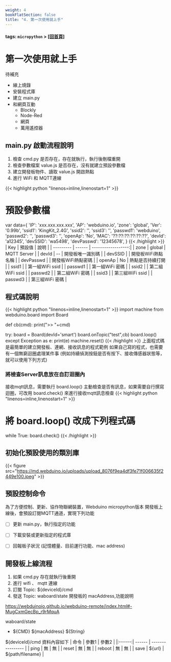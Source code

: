 ```yaml
---
weight: 4
bookFlatSection: false
title: "4. 第一次使用就上手"
---
```


#### tags: `micropython` > [[回首頁]](https://md.kingkit.codes/cYuxdDkOSJ2guIzPG-KHqA?view)
第一次使用就上手
=====

待補充

- 線上燒錄
- 安裝程式庫
- 建立 main.py
- 和網頁互動
    - Blockly
    - Node-Red
    - 網頁
    - 萬用遙控器



## main.py 啟動流程說明

1. 檢查 cmd.py 是否存在，存在就執行，執行後刪檔重開
2. 檢查參數檔案 value.js 是否存在，沒有就建立預設參數檔
3. 建立開發板物件、讀取 value.js 開啟熱點
4. 進行 WiFi 和 MQTT連線

{{< highlight python "linenos=inline,linenostart=1" >}}
# 預設參數檔
var data={
    'IP': 'xxx.xxx.xxx.xxx', 
    'AP': 'webduino.io', 
    'zone': 'global', 
    'Ver': '0.99b', 
    'ssid1': 'KingKit_2.4G', 
    'ssid2': '', 
    'ssid3': '', 
    'passwd1': 'webduino', 
    'passwd2': '', 
    'passwd3': '', 
    'openAp': 'No',
    'MAC': '??:??:??:??:??:??', 
    'devId': 'a12345', 
    'devSSID': 'wa5498', 
    'devPasswd': '12345678',
}
{{< /highlight >}}
| Key       | 預設值 |               說明 |
| --------- | ------ | ------------------:|
| zone      | global |        MQTT Server |
| devId     | --     |   開發板唯一識別碼 | 
| devSSID   |        | 開發板WiFi熱點名稱 |
| devPasswd |        | 開發板WiFi熱點密碼 |
| openAp    | No     |   熱點是否持續打開 |
| ssid1     |        |    第一組WiFi ssid |
| passwd1   |        |    第一組WiFi 密碼 |
| ssid2     |        |    第二組WiFi ssid |
| passwd2   |        |    第二組WiFi 密碼 |
| ssid3     |        |    第三組WiFi ssid |
| passwd3   |        |    第三組WiFi 密碼 |




## 程式碼說明

{{< highlight python "linenos=inline,linenostart=1" >}}
import machine
from webduino.board import Board

def cb(cmd):
    print(">> "+cmd)

try:
    board = Board(devId='smart')
    board.onTopic("test",cb)
    board.loop()
except Exception as e:
    print(e)
    machine.reset()
{{< /highlight >}}
上面程式碼是最簡單的建立開發板、連網、接收訊息的程式範例
如果自己寫的程式，也需要有一個無窮迴圈處理某件事 (例如持續偵測按鈕是否有按下、接收傳感器狀態等，就可以使用下列方式)

### 將檢查Server訊息放在自訂迴圈內

接收mqtt訊息，需要執行 board.loop() 主動檢查是否有訊息，如果需要自行撰寫迴圈，可改用 board.check() 來進行接收mqtt訊息檢查
{{< highlight python "linenos=inline,linenostart=1" >}}
# 將 board.loop() 改成下列程式碼

while True:
    board.check()
{{< /highlight >}}
## 初始化預設使用的類別庫

{{< figure src="https://md.webduino.io/uploads/upload_8076f9ea4df3fe71f006635f2449e100.jpeg" >}}

## 預設控制命令

為了方便控制、更新、協作物聯網裝置，Webduino micropython版本
開發板上線後，會預設訂閱MQTT通道，實現下列功能
- [ ] 更新 main.py，執行指定的功能
- [ ] 下載安裝或更新指定的程式庫
- [ ] 回報板子狀況 (記憶體量、目前運行功能、mac address)


## 開發板上線流程
1. 如果 cmd.py 存在就執行後重開
2. 進行 wifi 、 mqtt 連線
3. 訂閱 Topic: ${deviceId}/cmd
4. 發送 Topic: waboard/state 開發板的 macAddress,功能說明

https://webduinoio.github.io/webduino-remote/index.html#-MugCxmGecBp_r9rMquA

waboard/state
- ${CMD} ${macAddress} ${String}

${deviceId}/cmd 資料內容如下
|  命令  | 參數1  | 參數2            | 
|:------:| ------ | ---------------- |
|  ping  | 無     | 無               |
| reset  | 無     | 無               |
| reboot | 無     | 無               |
|  save  | ${url} | ${path/filename} |
